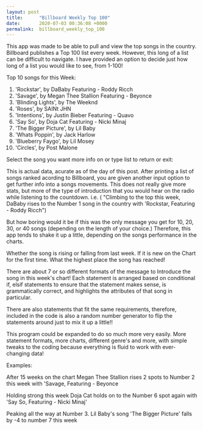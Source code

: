```yaml
---
layout: post
title:      "Billboard Weekly Top 100"
date:       2020-07-03 00:36:08 +0000
permalink:  billboard_weekly_top_100
---
```



This app was made to be able to pull and view the top songs in the country. Billboard publishes a Top 100 list every week. However, this long of a list can be difficult to navigate. I have provided an option to decide just how long of a list you would like to see, from 1-100!


Top 10 songs for this Week:
1. 'Rockstar', by DaBaby Featuring - Roddy Ricch
2. 'Savage', by Megan Thee Stallion Featuring - Beyonce
3. 'Blinding Lights', by The Weeknd
4. 'Roses', by SAINt JHN
5. 'Intentions', by Justin Bieber Featuring - Quavo
6. 'Say So', by Doja Cat Featuring - Nicki Minaj
7. 'The Bigger Picture', by Lil Baby
8. 'Whats Poppin', by Jack Harlow
9. 'Blueberry Faygo', by Lil Mosey
10. 'Circles', by Post Malone

Select the song you want more info on or type list to return or exit:


This is actual data, acurate as of the day of this post.
After printing a list of songs ranked acording to Billboard, you are given another input option to get further info into a songs movements. This does not really give more stats, but more of the type of introduction that you would hear on the radio while listening to the countdown. i.e. ( "Climbing to the top this week, DaBaby rises to the Number 1 song in the country with 'Rockstar, Featuring - Roddy Ricch") 

But how boring would it be if this was the only message you get for 10, 20, 30, or 40 songs (depending on the length of your choice.) Therefore, this app tends to shake it up a little, depending on the songs performance in the charts. 

Whether the song is rising or falling from last week.
If it is new on the Chart for the first time.
What the highest place the song has reached!

There are about 7 or so different formats of the message to Introduce the song in this week's chart!
Each statement is arranged based on conditional if, elsif statements to ensure that the statement makes sense, is grammatically correct, and highlights the attributes of that song in particular. 

There are also statements that fit the same requirements, therefore, included in the code is also a random number generator to flip the statements around just to mix it up a little!!

This program could be expanded to do so much more very easily. More statement formats, more charts, different genre's and more, with simple tweaks to the coding because everything is fluid to work with ever-changing data!

Examples:

After 15 weeks on the chart Megan Thee Stallion rises 2 spots to Number 2 this week with 'Savage, Featuring - Beyonce

Holding strong this week Doja Cat holds on to the Number 6 spot again with 'Say So, Featuring - Nicki Minaj'

Peaking all the way at Number 3. Lil Baby's song 'The Bigger Picture' falls by -4 to number 7 this week


